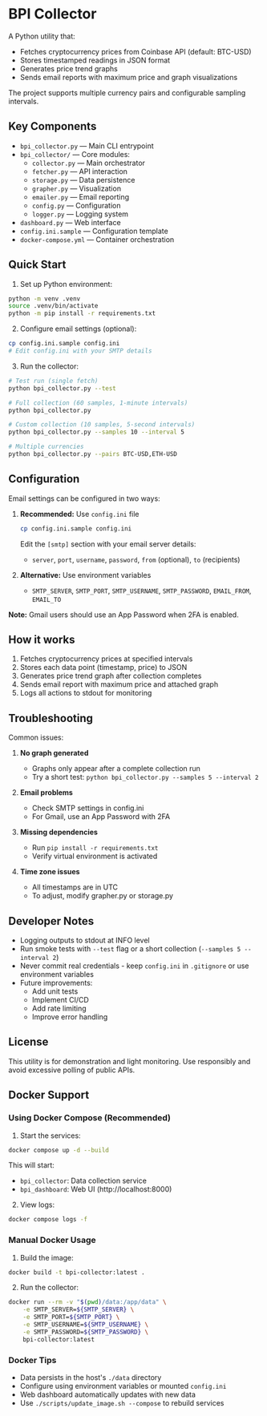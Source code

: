 
# BPI Collector

A Python utility that:
- Fetches cryptocurrency prices from Coinbase API (default: BTC-USD)
- Stores timestamped readings in JSON format
- Generates price trend graphs
- Sends email reports with maximum price and graph visualizations

The project supports multiple currency pairs and configurable sampling intervals.

## Key Components

- `bpi_collector.py` — Main CLI entrypoint
- `bpi_collector/` — Core modules:
  - `collector.py` — Main orchestrator
  - `fetcher.py` — API interaction
  - `storage.py` — Data persistence
  - `grapher.py` — Visualization
  - `emailer.py` — Email reporting
  - `config.py` — Configuration
  - `logger.py` — Logging system
- `dashboard.py` — Web interface
- `config.ini.sample` — Configuration template
- `docker-compose.yml` — Container orchestration

## Quick Start

1. Set up Python environment:
```bash
python -m venv .venv
source .venv/bin/activate
python -m pip install -r requirements.txt
```

2. Configure email settings (optional):
```bash
cp config.ini.sample config.ini
# Edit config.ini with your SMTP details
```

3. Run the collector:
```bash
# Test run (single fetch)
python bpi_collector.py --test

# Full collection (60 samples, 1-minute intervals)
python bpi_collector.py

# Custom collection (10 samples, 5-second intervals)
python bpi_collector.py --samples 10 --interval 5

# Multiple currencies
python bpi_collector.py --pairs BTC-USD,ETH-USD
```

## Configuration

Email settings can be configured in two ways:

1. **Recommended:** Use `config.ini` file
   ```bash
   cp config.ini.sample config.ini
   ```
   Edit the `[smtp]` section with your email server details:
   - `server`, `port`, `username`, `password`, `from` (optional), `to` (recipients)

2. **Alternative:** Use environment variables
   - `SMTP_SERVER`, `SMTP_PORT`, `SMTP_USERNAME`, `SMTP_PASSWORD`, `EMAIL_FROM`, `EMAIL_TO`

**Note:** Gmail users should use an App Password when 2FA is enabled.

## How it works

1. Fetches cryptocurrency prices at specified intervals
2. Stores each data point (timestamp, price) to JSON
3. Generates price trend graph after collection completes
4. Sends email report with maximum price and attached graph
5. Logs all actions to stdout for monitoring

## Troubleshooting

Common issues:

1. **No graph generated**
   - Graphs only appear after a complete collection run
   - Try a short test: `python bpi_collector.py --samples 5 --interval 2`

2. **Email problems**
   - Check SMTP settings in config.ini
   - For Gmail, use an App Password with 2FA

3. **Missing dependencies**
   - Run `pip install -r requirements.txt`
   - Verify virtual environment is activated

4. **Time zone issues**
   - All timestamps are in UTC
   - To adjust, modify grapher.py or storage.py

## Developer Notes

- Logging outputs to stdout at INFO level
- Run smoke tests with `--test` flag or a short collection (`--samples 5 --interval 2`)
- Never commit real credentials - keep `config.ini` in `.gitignore` or use environment variables
- Future improvements:
  - Add unit tests
  - Implement CI/CD
  - Add rate limiting
  - Improve error handling

## License

This utility is for demonstration and light monitoring. Use responsibly and avoid excessive polling of public APIs.

## Docker Support

### Using Docker Compose (Recommended)

1. Start the services:
```bash
docker compose up -d --build
```

This will start:
- `bpi_collector`: Data collection service
- `bpi_dashboard`: Web UI (http://localhost:8000)

2. View logs:
```bash
docker compose logs -f
```

### Manual Docker Usage

1. Build the image:
```bash
docker build -t bpi-collector:latest .
```

2. Run the collector:
```bash
docker run --rm -v "$(pwd)/data:/app/data" \
    -e SMTP_SERVER=${SMTP_SERVER} \
    -e SMTP_PORT=${SMTP_PORT} \
    -e SMTP_USERNAME=${SMTP_USERNAME} \
    -e SMTP_PASSWORD=${SMTP_PASSWORD} \
    bpi-collector:latest
```

### Docker Tips
- Data persists in the host's `./data` directory
- Configure using environment variables or mounted `config.ini`
- Web dashboard automatically updates with new data
- Use `./scripts/update_image.sh --compose` to rebuild services

